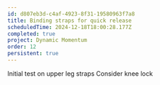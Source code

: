 ```yaml
---
id: d807eb3d-c4af-4923-8f31-19580963f7a8
title: Binding straps for quick release
scheduledTime: 2024-12-18T18:00:28.177Z
completed: true
project: Dynamic Momentum
order: 12
persistent: true
---
```


Initial test on upper leg straps
Consider knee lock